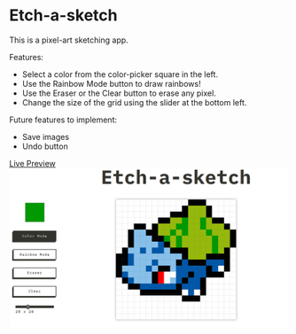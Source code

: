 # Etch-a-sketch

This is a pixel-art sketching app.

Features:

- Select a color from the color-picker square in the left.
- Use the Rainbow Mode button to draw rainbows!
- Use the Eraser or the Clear button to erase any pixel.
- Change the size of the grid using the slider at the bottom left.

Future features to implement:

- Save images
- Undo button

[Live Preview](https://osportll.github.io/etch-a-sketch/)
![alt text](Sketch-example.png "App Preview")
